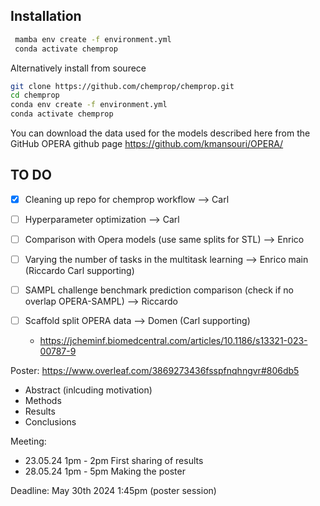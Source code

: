Installation
-------------

   ```bash
    mamba env create -f environment.yml
    conda activate chemprop
   ```

Alternatively install from sourece
  ```bash
git clone https://github.com/chemprop/chemprop.git
cd chemprop
conda env create -f environment.yml
conda activate chemprop
  ```

You can download the data used for the models described here from the GitHub OPERA github page https://github.com/kmansouri/OPERA/

TO DO
-------------

- [x] Cleaning up repo for chemprop workflow --> Carl 

- [ ] Hyperparameter optimization --> Carl

- [ ] Comparison with Opera models (use same splits for STL) --> Enrico
- [ ] Varying the number of tasks in the multitask learning --> Enrico main (Riccardo Carl supporting)

- [ ] SAMPL challenge benchmark prediction comparison (check if no overlap OPERA-SAMPL) --> Riccardo

- [ ] Scaffold split OPERA data --> Domen (Carl supporting)
   - https://jcheminf.biomedcentral.com/articles/10.1186/s13321-023-00787-9

Poster:
https://www.overleaf.com/3869273436fsspfnqhngvr#806db5

- Abstract (inlcuding motivation)
- Methods
- Results
- Conclusions

Meeting:
- 23.05.24 1pm - 2pm First sharing of results
- 28.05.24 1pm - 5pm Making the poster

Deadline: May 30th 2024 1:45pm (poster session)